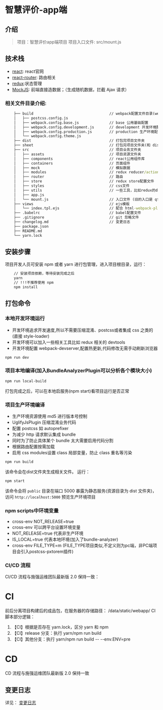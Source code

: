 <!-- 2018/08/31 -->
# 智慧评价-app端

## 介绍
> 项目：智慧评价app端项目
> 项目入口文件: src/mount.js



## 技术栈
- [react](https://reactjs.org/): react官网
- [react-router](https://reacttraining.com/react-router/web/guides/philosophy): 路由相关
- [redux](https://redux.js.org/):状态管理
- [MockJS](http://mockjs.com/): 前端直接造数据；（生成随机数据，拦截 Ajax 请求）



### 相关文件目录介绍:

````cmd
    ├── build                                   // webpack配置文件目录(webpack-merge 提供的 merge 可以融合配置)
    │   ├── postcss.config.js
    │   ├── webpack.config.base.js              // base 公用基础配置
    │   ├── webpack.config.development.js       // development 开发环境配置
    │   ├── webpack.config.production.js        // production 生产环境配置
    │   └── webpack.config.theme.js
    ├── dist                                    // 打包完项目文件夹
    ├── sheet                                   // 打包完项目文件夹(和 dist 略有区别,比如依然保留 log 和 source-map)
    ├── src                                     // 项目业务文件夹
    │   ├── assets                              // 项目资源文件夹
    │   ├── components                          // react公用组件库
    │   ├── containers                          // 页面组件
    │   ├── mock                                // 模拟数据
    │   ├── modules                             // redux reducer/action/middleware文件目录
    │   ├── router                              // 路由
    │   ├── store                               // redux store配置文件
    │   ├── styles                              // css文件
    │   ├── utils                               // 一些工具，比如redux的devtools
    │   ├── app.js
    │   └── mount.js                            // 入口文件 (旧的入口是 qf.js，已过期)
    ├── views                                   // ejs模板
    │   └── index.tpl.ejs                       // 配合 html-webpack-plugin 生成最终的 index.html 文件(自动引入相关js css文件)
    ├── .babelrc                                // babel配置文件
    ├── .gitignore                              // git 忽略文件
    ├── changelog.md                            // 变更日志
    ├── package.json
    ├── README.md
    └── yarn.lock
````

## 安装步骤 ##
项目开发人员可安装 npm 或者 yarn 进行包管理，进入项目根目录，运行：

````cmd
    // 安装项目依赖，等待安装完成之后
    yarn
    // !!!不推荐使用 npm
    npm install
````


## 打包命令 ##

### 本地开发环境运行
- 开发环境追求开发速度,所以不需要压缩混淆、postcss或者集成 css 之类的(直接 style-loader)
- 开发环境可以加入一些相关工具比如 redux 相关的 devtools
- 开发环境配置 webpack-devserver,配置热更新,代码修改无需手动刷新浏览器

```bash
npm run dev
```

### 项目本地编译(加入BundleAnalyzerPlugin可以分析各个模块大小)
```bash
npm run local-build
```
打包完成之后，可以在本地启服务(npm start)看项目运行是否正常

### 项目生产环境编译
- 生产环境资源使用 md5 进行版本号控制
- UglifyJsPlugin 压缩混淆业务代码
- 配置 postcss 如 autoprefixer
- 为减少 http 请求默认集成 bundle
- 同时为了防止具体某个 bundle 太大需要启用代码分割
- 根据路由配置按需加载
- 启用 css modules设置 class 局部变量，防止 class 重名等污染

```bash
npm run build
```

该命令会在dist文件夹生成相关文件。
运行：
```bash
npm start
```

该命令会将 `public` 目录在端口 5000 暴露为静态服务(资源目录为 dist 文件夹)， 访问 `http://localhost:5000` 预览生产环境项目

### npm scripts中环境变量
- cross-env NOT_RELEASE=true   
- cross-env 可以跨平台设置环境变量
- NOT_RELEASE=true  代表非生产环境
- IS_LOCAL=true  代表本地环境(加入了bundle-analyzer)
- cross-env FILE_TYPE=m   (FILE_TYPE项目类似,不定义则为pc端，非PC端项目会引入postcss-pxtorem插件)

### CI/CD 流程
CI/CD 流程与施强运维团队最新版 2.0 保持一致：

# CI
前后分离项目构建后的成品包，在服务器的存储路径： /data/static/webapp/
CI 脚本部分逻辑：
1. 【CI】根据是否存在 yarn.lock，区分 yarn 和 npm
2. 【CI】release 分支：执行 yarn/npm run build
3. 【CI】其他分支：执行 yarn/npm run build -- --env.ENV=pre
# CD
CD 流程与施强运维团队最新版 2.0 保持一致

## 变更日志

详见： [变更日志](./changelog.md)
